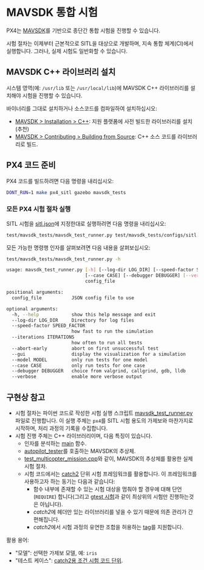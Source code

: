 # MAVSDK 통합 시험

PX4는 [MAVSDK](https://mavsdk.mavlink.io)를 기반으로 종단간 통합 시험을 진행할 수 있습니다.

시험 절차는 이제부터 근본적으로 SITL을 대상으로 개발하며, 지속 통합 체계(CI)에서 실행합니다. 그러나, 실제 시험도 일반화할 수 있습니다.

## MAVSDK C++ 라이브러리 설치

시스템 영역(예: `/usr/lib` 또는 `/usr/local/lib`)에 MAVSDK C++ 라이브러리를 설치해야 시험을 진행할 수 있습니다.

바이너리를 그대로 설치하거나 소스코드를 컴파일하여 설치하십시오:
- [MAVSDK > Installation > C++](https://mavsdk.mavlink.io/develop/en/getting_started/installation.html#cpp): 지원 플랫폼에 사전 빌드한 라이브러리를 설치(추천)
- [MAVSDK > Contributing > Building from Source](https://mavsdk.mavlink.io/develop/en/contributing/build.html#build_sdk_cpp): C++ 소스 코드를 라이브러리로 빌드.

## PX4 코드 준비

PX4 코드를 빌드하려면 다음 명령을 내리십시오:

```sh
DONT_RUN=1 make px4_sitl gazebo mavsdk_tests
```

### 모든 PX4 시험 절차 실행

SITL 시험을 [sitl.json](https://github.com/PX4/PX4-Autopilot/blob/master/test/mavsdk_tests/configs/sitl.json)에 지정한대로 실행하려면 다음 명령을 내리십시오:

```sh
test/mavsdk_tests/mavsdk_test_runner.py test/mavsdk_tests/configs/sitl.json --speed-factor 10
```

모든 가능한 명령행 인자를 살펴보려면 다음 내용을 살펴보십시오:

```sh
test/mavsdk_tests/mavsdk_test_runner.py -h

usage: mavsdk_test_runner.py [-h] [--log-dir LOG_DIR] [--speed-factor SPEED_FACTOR] [--iterations ITERATIONS] [--abort-early] [--gui] [--model MODEL]
                             [--case CASE] [--debugger DEBUGGER] [--verbose]
                             config_file

positional arguments:
  config_file           JSON config file to use

optional arguments:
  -h, --help            show this help message and exit
  --log-dir LOG_DIR     Directory for log files
  --speed-factor SPEED_FACTOR
                        how fast to run the simulation
  --iterations ITERATIONS
                        how often to run all tests
  --abort-early         abort on first unsuccessful test
  --gui                 display the visualization for a simulation
  --model MODEL         only run tests for one model
  --case CASE           only run tests for one case
  --debugger DEBUGGER   choice from valgrind, callgrind, gdb, lldb
  --verbose             enable more verbose output
```

## 구현상 참고


- 시험 절차는 파이썬 코드로 작성한 시험 실행 스크립트 [mavsdk_test_runner.py](https://github.com/PX4/PX4-Autopilot/blob/master/test/mavsdk_tests/mavsdk_test_runner.py) 파일로 진행합니다. 이 실행 주체는 `px4`를 SITL 시험 용도의 가제보와 마찬가지로 시작하며, 처리 과정의 기록을 수집합니다.
- 시험 진행 주체는 C++ 라이브러리이며, 다음 특징이 있습니다.
  - 인자를 분석하는 [main](https://github.com/PX4/PX4-Autopilot/blob/master/test/mavsdk_tests/test_main.cpp) 함수.
  - [autopilot_tester](https://github.com/PX4/PX4-Autopilot/blob/master/test/mavsdk_tests/autopilot_tester.h)를 호출하는 MAVSDK의 추상체.
  - [test_multicopter_mission.cpp](https://github.com/PX4/PX4-Autopilot/blob/master/test/mavsdk_tests/test_multicopter_mission.cpp)와 같이, MAVSDK의 추상체를 활용한 실제 시험 절차.
  - 시험 코드에서는 [catch2](https://github.com/catchorg/Catch2) 단위 시험 프레임워크를 활용합니다. 이 프레임워크를 사용하고자 하는 동기는 다음과 같습니다:
      - 함수 내부에 존재할 수 있는 시험 대상을 멈춰야 할 경우에 대해 단언(`REQUIRE`) 합니다(그리고 [gtest 시험](https://github.com/google/googletest/blob/master/googletest/docs/advanced.md#assertion-placement)과 같이 최상위의 시험만 진행하는것은 아닙니다).
      - *catch2*에 헤더만 있는 라이브러리를 넣을 수 있기 때문에 의존 관리가 간편해집니다.
      - *catch2*에서 시험 과정의 유연한 조합을 허용하는 [tag](https://github.com/catchorg/Catch2/blob/master/docs/test-cases-and-sections.md#tags)를 지원합니다.


활용 용어:
- "모델": 선택한 가제보 모델, 예: `iris`
- "테스트 케이스": [catch2용 조건 시험 코드 단위](https://github.com/catchorg/Catch2/blob/master/docs/test-cases-and-sections.md).
